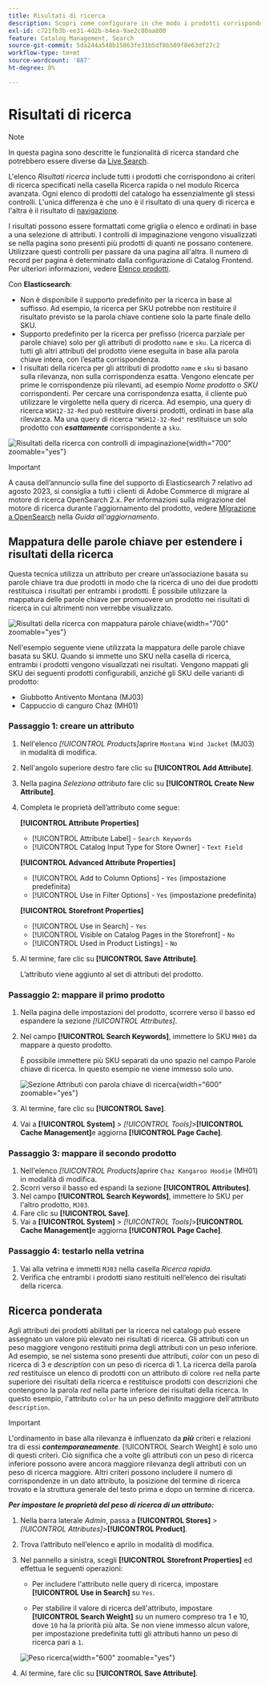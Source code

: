 ```yaml
---
title: Risultati di ricerca
description: Scopri come configurare in che modo i prodotti corrispondono ai criteri di ricerca immessi nella casella Ricerca rapida o nel modulo Ricerca avanzata.
exl-id: c721fb3b-ee31-4d2b-b4ea-9ae2c80aa800
feature: Catalog Management, Search
source-git-commit: 5da244a548b15863fe31b5df8b509f8e63df27c2
workflow-type: tm+mt
source-wordcount: '887'
ht-degree: 0%

---
```


# Risultati di ricerca

>[!NOTE]
>
>In questa pagina sono descritte le funzionalità di ricerca standard che potrebbero essere diverse da [Live Search](https://experienceleague.adobe.com/docs/commerce/live-search/overview.html?lang=it).

L&#39;elenco _Risultati ricerca_ include tutti i prodotti che corrispondono ai criteri di ricerca specificati nella casella Ricerca rapida o nel modulo Ricerca avanzata. Ogni elenco di prodotti del catalogo ha essenzialmente gli stessi controlli. L&#39;unica differenza è che uno è il risultato di una query di ricerca e l&#39;altra è il risultato di [navigazione](navigation.md).

I risultati possono essere formattati come griglia o elenco e ordinati in base a una selezione di attributi. I controlli di impaginazione vengono visualizzati se nella pagina sono presenti più prodotti di quanti ne possano contenere. Utilizzare questi controlli per passare da una pagina all&#39;altra. Il numero di record per pagina è determinato dalla configurazione di Catalog Frontend. Per ulteriori informazioni, vedere [Elenco prodotti](navigation-product-listings.md).

Con **Elasticsearch**:

- Non è disponibile il supporto predefinito per la ricerca in base al suffisso. Ad esempio, la ricerca per SKU potrebbe non restituire il risultato previsto se la parola chiave contiene solo la parte finale dello SKU.
- Supporto predefinito per la ricerca per prefisso (ricerca parziale per parole chiave) solo per gli attributi di prodotto `name` e `sku`. La ricerca di tutti gli altri attributi del prodotto viene eseguita in base alla parola chiave intera, con l’esatta corrispondenza.
- I risultati della ricerca per gli attributi di prodotto `name` e `sku` si basano sulla rilevanza, non sulla corrispondenza esatta. Vengono elencate per prime le corrispondenze più rilevanti, ad esempio _Nome prodotto_ o _SKU_ corrispondenti. Per cercare una corrispondenza esatta, il cliente può utilizzare le virgolette nella query di ricerca. Ad esempio, una query di ricerca `WSH12-32-Red` può restituire diversi prodotti, ordinati in base alla rilevanza. Ma una query di ricerca `"WSH12-32-Red"` restituisce un solo prodotto con **_esattamente_** corrispondente a `sku`.

![Risultati della ricerca con controlli di impaginazione](./assets/storefront-search-results-shorts.png){width="700" zoomable="yes"}

>[!IMPORTANT]
>
>A causa dell’annuncio sulla fine del supporto di Elasticsearch 7 relativo ad agosto 2023, si consiglia a tutti i clienti di Adobe Commerce di migrare al motore di ricerca OpenSearch 2.x. Per informazioni sulla migrazione del motore di ricerca durante l&#39;aggiornamento del prodotto, vedere [Migrazione a OpenSearch](https://experienceleague.adobe.com/docs/commerce-operations/upgrade-guide/prepare/opensearch-migration.html?lang=it) nella _Guida all&#39;aggiornamento_.

## Mappatura delle parole chiave per estendere i risultati della ricerca

Questa tecnica utilizza un attributo per creare un’associazione basata su parole chiave tra due prodotti in modo che la ricerca di uno dei due prodotti restituisca i risultati per entrambi i prodotti. È possibile utilizzare la mappatura delle parole chiave per promuovere un prodotto nei risultati di ricerca in cui altrimenti non verrebbe visualizzato.

![Risultati della ricerca con mappatura parole chiave](./assets/storefront-search-results-extended.png){width="700" zoomable="yes"}

Nell&#39;esempio seguente viene utilizzata la mappatura delle parole chiave basata su SKU. Quando si immette uno SKU nella casella di ricerca, entrambi i prodotti vengono visualizzati nei risultati. Vengono mappati gli SKU dei seguenti prodotti configurabili, anziché gli SKU delle varianti di prodotto:

- Giubbotto Antivento Montana (MJ03)
- Cappuccio di canguro Chaz (MH01)

### Passaggio 1: creare un attributo

1. Nell&#39;elenco _[!UICONTROL Products]_&#x200B;aprire `Montana Wind Jacket` (MJ03) in modalità di modifica.
1. Nell&#39;angolo superiore destro fare clic su **[!UICONTROL Add Attribute]**.
1. Nella pagina _Seleziona attributo_ fare clic su **[!UICONTROL Create New Attribute]**.
1. Completa le proprietà dell’attributo come segue:

   **[!UICONTROL Attribute Properties]**

   - [!UICONTROL Attribute Label] - `Search Keywords`
   - [!UICONTROL Catalog Input Type for Store Owner] - `Text Field`

   **[!UICONTROL Advanced Attribute Properties]**

   - [!UICONTROL Add to Column Options] - `Yes` (impostazione predefinita)
   - [!UICONTROL Use in Filter Options] - `Yes` (impostazione predefinita)

   **[!UICONTROL Storefront Properties]**

   - [!UICONTROL Use in Search] - `Yes`
   - [!UICONTROL Visible on Catalog Pages in the Storefront] - `No`
   - [!UICONTROL Used in Product Listings] - `No`

1. Al termine, fare clic su **[!UICONTROL Save Attribute]**.

   L’attributo viene aggiunto al set di attributi del prodotto.

### Passaggio 2: mappare il primo prodotto

1. Nella pagina delle impostazioni del prodotto, scorrere verso il basso ed espandere la sezione _[!UICONTROL Attributes]_.
1. Nel campo **[!UICONTROL Search Keywords]**, immettere lo SKU `MH01` da mappare a questo prodotto.

   È possibile immettere più SKU separati da uno spazio nel campo Parole chiave di ricerca. In questo esempio ne viene immesso solo uno.

   ![Sezione Attributi con parola chiave di ricerca](./assets/search-keywords-attribute.png){width="600" zoomable="yes"}

1. Al termine, fare clic su **[!UICONTROL Save]**.
1. Vai a **[!UICONTROL System]** > _[!UICONTROL Tools]_>**[!UICONTROL Cache Management]**&#x200B;e aggiorna **[!UICONTROL Page Cache]**.

### Passaggio 3: mappare il secondo prodotto

1. Nell&#39;elenco _[!UICONTROL Products]_&#x200B;aprire `Chaz Kangaroo Hoodie` (MH01) in modalità di modifica.
1. Scorri verso il basso ed espandi la sezione **[!UICONTROL Attributes]**.
1. Nel campo **[!UICONTROL Search Keywords]**, immettere lo SKU per l&#39;altro prodotto, `MJ03`.
1. Fare clic su **[!UICONTROL Save]**.
1. Vai a **[!UICONTROL System]** > _[!UICONTROL Tools]_>**[!UICONTROL Cache Management]**&#x200B;e aggiorna **[!UICONTROL Page Cache]**.

### Passaggio 4: testarlo nella vetrina

1. Vai alla vetrina e immetti `MJ03` nella casella _Ricerca rapida_.
1. Verifica che entrambi i prodotti siano restituiti nell’elenco dei risultati della ricerca.

## Ricerca ponderata

Agli attributi dei prodotti abilitati per la ricerca nel catalogo può essere assegnato un valore più elevato nei risultati di ricerca. Gli attributi con un peso maggiore vengono restituiti prima degli attributi con un peso inferiore. Ad esempio, se nel sistema sono presenti due attributi, _color_ con un peso di ricerca di 3 e _description_ con un peso di ricerca di 1. La ricerca della parola _red_ restituisce un elenco di prodotti con un attributo di colore `red` nella parte superiore dei risultati della ricerca e restituisce prodotti con descrizioni che contengono la parola _red_ nella parte inferiore dei risultati della ricerca. In questo esempio, l&#39;attributo `color` ha un peso definito maggiore dell&#39;attributo `description`.

>[!IMPORTANT]
>
>L&#39;ordinamento in base alla rilevanza è influenzato da **_più_** criteri e relazioni tra di essi **_contemporaneamente_**. [!UICONTROL Search Weight] è solo uno di questi criteri. Ciò significa che a volte gli attributi con un peso di ricerca inferiore possono avere ancora maggiore rilevanza degli attributi con un peso di ricerca maggiore. Altri criteri possono includere il numero di corrispondenze in un dato attributo, la posizione del termine di ricerca trovato e la struttura generale del testo prima e dopo un termine di ricerca.

**_Per impostare le proprietà del peso di ricerca di un attributo:_**

1. Nella barra laterale _Admin_, passa a **[!UICONTROL Stores]** > _[!UICONTROL Attributes]_>**[!UICONTROL Product]**.

1. Trova l’attributo nell’elenco e aprilo in modalità di modifica.

1. Nel pannello a sinistra, scegli **[!UICONTROL Storefront Properties]** ed effettua le seguenti operazioni:

   - Per includere l&#39;attributo nelle query di ricerca, impostare **[!UICONTROL Use in Search]** su `Yes`.

   - Per stabilire il valore di ricerca dell&#39;attributo, impostare **[!UICONTROL Search Weight]** su un numero compreso tra 1 e 10, dove `10` ha la priorità più alta. Se non viene immesso alcun valore, per impostazione predefinita tutti gli attributi hanno un peso di ricerca pari a `1`.

   ![Peso ricerca](./assets/search-weight.png){width="600" zoomable="yes"}

1. Al termine, fare clic su **[!UICONTROL Save Attribute]**.
